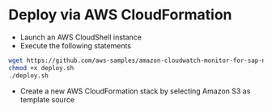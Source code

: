# Deploy via AWS CloudFormation

- Launch an AWS CloudShell instance
- Execute the following statements
```bash
wget https://github.com/aws-samples/amazon-cloudwatch-monitor-for-sap-netweaver/raw/master/deploy.sh
chmod +x deploy.sh
./deploy.sh
```
- Create a new AWS CloudFormation stack by selecting Amazon S3 as template source